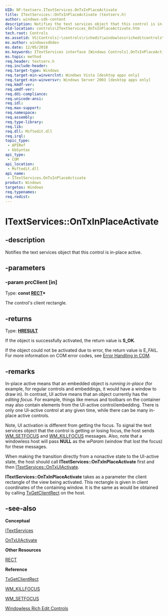 ```yaml
---
UID: NF:textserv.ITextServices.OnTxInPlaceActivate
title: ITextServices::OnTxInPlaceActivate (textserv.h)
author: windows-sdk-content
description: Notifies the text services object that this control is in-place active.
old-location: controls\ITextServices_OnTxInPlaceActivate.htm
tech.root: Controls
ms.assetid: VS|Controls|~\controls\richedit\windowlessricheditcontrols\windowlessricheditcontrolsreference\windowlessricheditcontrolinterfaces\ontxinplaceactivate.htm
ms.author: windowssdkdev
ms.date: 12/05/2018
ms.keywords: ITextServices interface [Windows Controls],OnTxInPlaceActivate method, ITextServices.OnTxInPlaceActivate, ITextServices::OnTxInPlaceActivate, OnTxInPlaceActivate, OnTxInPlaceActivate method [Windows Controls], OnTxInPlaceActivate method [Windows Controls],ITextServices interface, _win32_ITextServices_OnTxInPlaceActivate, _win32_ITextServices_OnTxInPlaceActivate_cpp, controls.ITextServices_OnTxInPlaceActivate, controls._win32_ITextServices_OnTxInPlaceActivate, textserv/ITextServices::OnTxInPlaceActivate
ms.topic: method
req.header: textserv.h
req.include-header: 
req.target-type: Windows
req.target-min-winverclnt: Windows Vista [desktop apps only]
req.target-min-winversvr: Windows Server 2003 [desktop apps only]
req.kmdf-ver: 
req.umdf-ver: 
req.ddi-compliance: 
req.unicode-ansi: 
req.idl: 
req.max-support: 
req.namespace: 
req.assembly: 
req.type-library: 
req.lib: 
req.dll: Msftedit.dll
req.irql: 
topic_type:
 - APIRef
 - kbSyntax
api_type:
 - COM
api_location:
 - Msftedit.dll
api_name:
 - ITextServices.OnTxInPlaceActivate
product: Windows
targetos: Windows
req.typenames: 
req.redist: 
---
```


# ITextServices::OnTxInPlaceActivate


## -description


Notifies the text services object that this control is in-place active.


## -parameters




### -param prcClient [in]

Type: <b>const <a href="https://msdn.microsoft.com/9439cb6c-f2f7-4c27-b1d7-8ddf16d81fe8">RECT</a>*</b>

The control's client rectangle. 


## -returns



Type: <b><a href="https://msdn.microsoft.com/4553cafc-450e-4493-a4d4-cb6e2f274d46">HRESULT</a></b>

If the object is successfully activated, the return value is <b>S_OK</b>.

If the object could not be activated due to error, the return value is E_FAIL. For more information on COM error codes, see <a href="https://msdn.microsoft.com/15f3ae3e-1794-4948-a7aa-6309a703364b">Error Handling in COM</a>.




## -remarks



In-place active means that an embedded object is <i>running in-place</i> (for example, for regular controls and embeddings, it would have a window to draw in). In contrast, UI active means that an object currently has the <i>editing focus</i>. For example, things like menus and toolbars on the container may also contain elements from the UI-active control/embedding. There is only one UI-active control at any given time, while there can be many in-place active controls.

Note, UI activation is different from getting the focus. To signal the text services object that the control is getting or losing focus, the host sends <a href="https://msdn.microsoft.com/en-us/library/ms646283(v=VS.85).aspx">WM_SETFOCUS</a> and <a href="https://msdn.microsoft.com/en-us/library/ms646282(v=VS.85).aspx">WM_KILLFOCUS</a> messages. Also, note that a windowless host will pass <b>NULL</b> as the <i>wParam</i> (window that lost the focus) for these messages.

When making the transition directly from a nonactive state to the UI-active state, the host should call <b>ITextServices::OnTxInPlaceActivate</b> first and then <a href="https://msdn.microsoft.com/en-us/library/Bb787632(v=VS.85).aspx">ITextServices::OnTxUIActivate</a>. 

<b>ITextServices::OnTxInPlaceActivate</b> takes as a parameter the client rectangle of the view being activated. This rectangle is given in client coordinates of the containing window. It is the same as would be obtained by calling <a href="https://msdn.microsoft.com/en-us/library/Bb787656(v=VS.85).aspx">TxGetClientRect</a> on the host.




## -see-also




<b>Conceptual</b>



<a href="https://msdn.microsoft.com/en-us/library/Bb787617(v=VS.85).aspx">ITextServices</a>



<a href="https://msdn.microsoft.com/en-us/library/Bb787632(v=VS.85).aspx">OnTxUIActivate</a>



<b>Other Resources</b>



<a href="https://msdn.microsoft.com/9439cb6c-f2f7-4c27-b1d7-8ddf16d81fe8">RECT</a>



<b>Reference</b>



<a href="https://msdn.microsoft.com/en-us/library/Bb787656(v=VS.85).aspx">TxGetClientRect</a>



<a href="https://msdn.microsoft.com/en-us/library/ms646282(v=VS.85).aspx">WM_KILLFOCUS</a>



<a href="https://msdn.microsoft.com/en-us/library/ms646283(v=VS.85).aspx">WM_SETFOCUS</a>



<a href="https://msdn.microsoft.com/en-us/library/Bb787609(v=VS.85).aspx">Windowless Rich Edit Controls</a>
 

 

